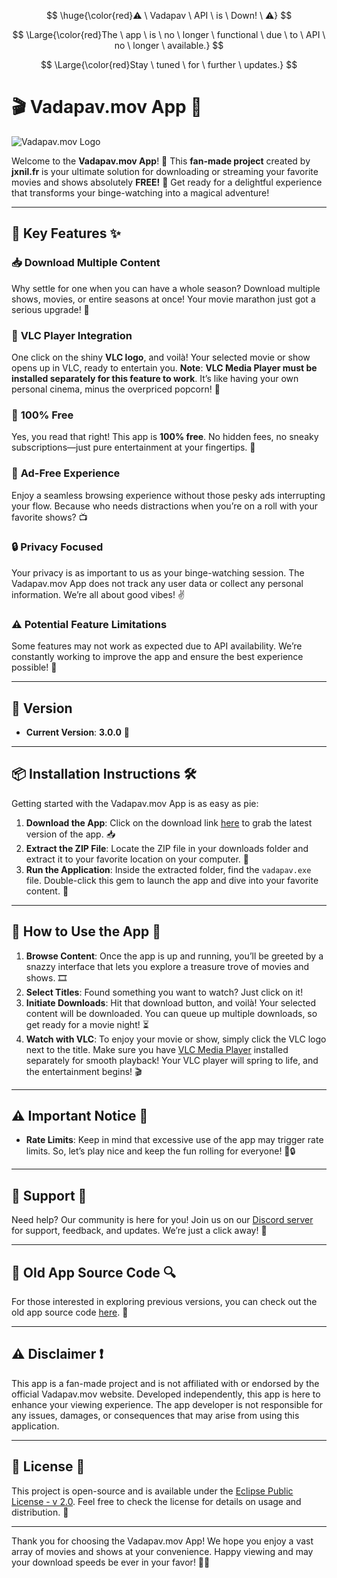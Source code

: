 $$
\huge{\color{red}⚠ \ Vadapav \ API \ is \ Down! \ ⚠}
$$

$$
\Large{\color{red}The \ app \ is \ no \ longer \ functional \ due \ to \ API \ no \ longer \ available.}
$$

$$
\Large{\color{red}Stay \ tuned \ for \ further \ updates.}
$$


# 🎬 **Vadapav.mov App** 🚀

![Vadapav.mov Logo](https://vadapav.mov/assets/favicon-32x32.png)

Welcome to the **Vadapav.mov App**! 🎉 This **fan-made project** created by **jxnil.fr** is your ultimate solution for downloading or streaming your favorite movies and shows absolutely **FREE!** 🌟 Get ready for a delightful experience that transforms your binge-watching into a magical adventure!

---

## 🌟 **Key Features** ✨

### 📥 **Download Multiple Content**
Why settle for one when you can have a whole season? Download multiple shows, movies, or entire seasons at once! Your movie marathon just got a serious upgrade! 🎥

### 🎥 **VLC Player Integration**
One click on the shiny **VLC logo**, and voilà! Your selected movie or show opens up in VLC, ready to entertain you. **Note**: **VLC Media Player must be installed separately for this feature to work**. It’s like having your own personal cinema, minus the overpriced popcorn! 🍿

### 💸 **100% Free**
Yes, you read that right! This app is **100% free**. No hidden fees, no sneaky subscriptions—just pure entertainment at your fingertips. 🎊

### 🚫 **Ad-Free Experience**
Enjoy a seamless browsing experience without those pesky ads interrupting your flow. Because who needs distractions when you’re on a roll with your favorite shows? 📺

### 🔒 **Privacy Focused**
Your privacy is as important to us as your binge-watching session. The Vadapav.mov App does not track any user data or collect any personal information. We’re all about good vibes! ✌️

### ⚠️ **Potential Feature Limitations**
Some features may not work as expected due to API availability. We’re constantly working to improve the app and ensure the best experience possible! 🔄

---

## 📅 **Version**
- **Current Version**: **3.0.0** 📅

---

## 📦 **Installation Instructions** 🛠️

Getting started with the Vadapav.mov App is as easy as pie:

1. **Download the App**: Click on the download link [here](https://github.com/AgentHackerYT/vadapav.mov-app/releases/tag/v3-noads) to grab the latest version of the app. 📥
2. **Extract the ZIP File**: Locate the ZIP file in your downloads folder and extract it to your favorite location on your computer. 📂
3. **Run the Application**: Inside the extracted folder, find the `vadapav.exe` file. Double-click this gem to launch the app and dive into your favorite content. 🚀

---

## 🎉 **How to Use the App** 🎊

1. **Browse Content**: Once the app is up and running, you’ll be greeted by a snazzy interface that lets you explore a treasure trove of movies and shows. 🎞️
2. **Select Titles**: Found something you want to watch? Just click on it! 
3. **Initiate Downloads**: Hit that download button, and voilà! Your selected content will be downloaded. You can queue up multiple downloads, so get ready for a movie night! ⏳
4. **Watch with VLC**: To enjoy your movie or show, simply click the VLC logo next to the title. Make sure you have [VLC Media Player](https://www.videolan.org/vlc/) installed separately for smooth playback! Your VLC player will spring to life, and the entertainment begins! 🎬

---

## ⚠️ **Important Notice** 🚨

- **Rate Limits**: Keep in mind that excessive use of the app may trigger rate limits. So, let’s play nice and keep the fun rolling for everyone! 🚫🔒

---

## 💬 **Support** 🤝

Need help? Our community is here for you! Join us on our [Discord server](https://discord.gg/BxSXTrp46n) for support, feedback, and updates. We’re just a click away! 💬

---

## 📂 **Old App Source Code** 🔍

For those interested in exploring previous versions, you can check out the old app source code [here](https://github.com/AgentHackerYT/vadapav.mov-app/tree/old). 📜

---

## ⚠️ **Disclaimer** ❗

This app is a fan-made project and is not affiliated with or endorsed by the official Vadapav.mov website. Developed independently, this app is here to enhance your viewing experience. The app developer is not responsible for any issues, damages, or consequences that may arise from using this application. 

---

## 📜 **License** 📝

This project is open-source and is available under the [Eclipse Public License - v 2.0](https://github.com/AgentHackerYT/vadapav.mov-app/blob/main/LICENSE). Feel free to check the license for details on usage and distribution. 📑

---

Thank you for choosing the Vadapav.mov App! We hope you enjoy a vast array of movies and shows at your convenience. Happy viewing and may your download speeds be ever in your favor! 🎉🍿
